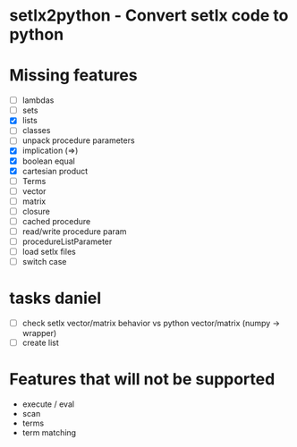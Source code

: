 # setlx2python - Convert setlx code to python

# Missing features 
- [ ] lambdas
- [ ] sets
- [x] lists
- [ ] classes
- [ ] unpack procedure parameters
- [x] implication (=>)
- [x] boolean equal
- [x] cartesian product
- [ ] Terms
- [ ] vector
- [ ] matrix
- [ ] closure 
- [ ] cached procedure
- [ ] read/write procedure param
- [ ] procedureListParameter
- [ ] load setlx files
- [ ] switch case
# tasks daniel
- [ ] check setlx vector/matrix behavior vs python vector/matrix (numpy -> wrapper)
- [ ] create list 
# Features that will not be supported
- execute / eval
- scan
- terms
- term matching
